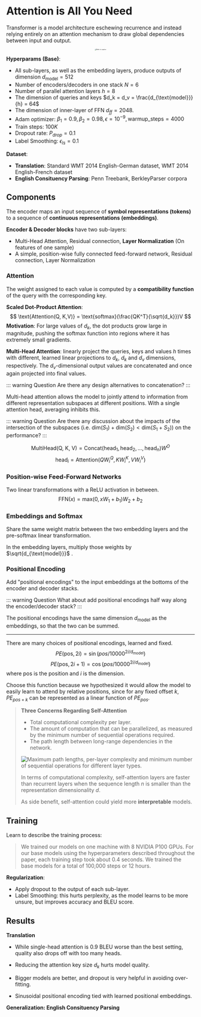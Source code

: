 # Attention is All You Need

Transformer is a model architecture eschewing recurrence and instead relying entirely on an attention mechanism to draw global dependencies between input and output.

<center>
<img src="https://ar5iv.labs.arxiv.org/html/1706.03762/assets/Figures/ModalNet-21.png" alt="Refer to caption" style="zoom: 25%;" />
</center>

**Hyperparams (Base)**:

* All sub-layers, as well as the embedding layers, produce outputs of dimension $d_{\text{model}} = 512$
* Number of encoders/decoders in one stack $N = 6$
* Number of parallel attention layers $h = 8$
* The dimension of queries and keys $d_k = d_v = \frac{d_{\text{model}}}{h} = 64$
* The dimension of inner-layer of FFN $d_{ff}=2048$.
* Adam optimizer: $\beta_1 = 0.9, \beta_2 = 0.98, \epsilon = 10^{-9}, \text{warmup\_steps} = 4000$
* Train steps: $100K$
* Dropout rate: $P_{drop} = 0.1$
* Label Smoothing: $\epsilon_{ls} = 0.1$

**Dataset**:

* **Translation**: Standard WMT 2014 English-German dataset, WMT 2014 English-French dataset
* **English Consituency Parsing**: Penn Treebank, BerkleyParser corpora

## Components

The encoder maps an input sequence of **symbol representations (tokens)** to a sequence of **continuous representations (embeddings)**.

**Encoder & Decoder blocks** have two sub-layers:

* Multi-Head Attention, Residual connection, **Layer Normalization** (On features of one sample)
* A simple, position-wise fully connected feed-forward network, Residual connection, Layer Normalization

### Attention

The weight assigned to each value is computed by a **compatibility function** of the query with the corresponding key.

**Scaled Dot-Product Attention**:
$$
\text{Attention(Q, K,V)} = \text{softmax}(\frac{QK^T}{\sqrt{d_k}})V
$$
**Motivation**: For large values of $d_k$, the dot products grow large in magnitude, pushing the softmax function into regions where it has extremely small gradients.

**Multi-Head Attention**: linearly project the queries, keys and values $h$ times with different, learned linear projections to $d_k$, $d_k$ and $d_v$ dimensions, respectively. The  $d_v$-dimensional output values are concatenated and once again projected into final values.

::: warning Question
Are there any design alternatives to concatenation?
:::

Multi-head attention allows the model to jointly attend to information from different representation subspaces at different positions. With a single attention head, averaging inhibits this.

::: warning Question
Are there any discussion about the impacts of the intersection of the subspaces (i.e. $\text{dim}(S_1) + \text{dim}(S_2) < \text{dim}(S_1+S_2)$) on the performance? 
:::

$$
\text{MultiHead(Q, K, V)} = \text{Concat}(\text{head}_1, \text{head}_2, \ldots, \text{head}_n)W^O
$$
$$
\text{head}_i = \text{Attention}(QW_i^Q, KW_i^K, VW_i^V)
$$

### Position-wise Feed-Forward Networks

 Two linear transformations with a ReLU activation in between.
$$
\text{FFN}(x) = \text{max}(0, xW_1 + b_1) W_2 + b_2
$$

### Embeddings and Softmax

Share the same weight matrix between the two embedding layers and the pre-softmax linear transformation.

In the embedding layers, multiply those weights by $\sqrt{d_{\text{model}}}$ .

### Positional Encoding

Add "positional encodings" to the input embeddings at the bottoms of the encoder and decoder stacks.

::: warning Question
What about add positional encodings half way along the encoder/decoder stack?
:::

The positional encodings have the same dimension $d_{\text{model}}$ as the embeddings, so that the two can be summed.

----

There are many choices of positional encodings, learned and fixed.
$$
PE(\text{pos}, 2i) = \sin(pos / 10000^{2i/d_{\text{model}}})
$$
$$
PE(\text{pos}, 2i+1) = \cos(pos / 10000^{2i/d_{\text{model}}})
$$
where $\text{pos}$ is the position and $i$ is the dimension. 

Choose this function because we hypothesized it would allow the model to easily learn to attend by relative positions, since for any fixed offset $k$, $PE_{pos+k}$ can be represented as a linear function of $PE_{pos}$.

> **Three Concerns Regarding Self-Attention**
>
> * Total computational complexity per layer.
> * The amount of computation that can be parallelized, as measured by the minimum number of sequential operations required.
> * The path length between long-range dependencies in the network. 
>
> ![Maximum path lengths, per-layer complexity and minimum number of sequential operations for different layer types.](https://p.ipic.vip/1034h1.png)
>
> In terms of computational complexity, self-attention layers are faster than recurrent layers when the sequence length $n$ is smaller than the representation dimensionality $d$.
>
> As side benefit, self-attention could yield more **interpretable** models.

## Training

Learn to describe the training process:

> We trained our models on one machine with 8 NVIDIA P100 GPUs. For our base models using the hyperparameters described throughout the paper, each training step took about 0.4 seconds. We trained the base models for a total of 100,000 steps or 12 hours.

**Regularization**:

* Apply dropout to the output of each sub-layer.
* Label Smoothing: this hurts perplexity, as the model learns to be more unsure, but improves accuracy and BLEU score.

## Results

**Translation**

* While single-head attention is 0.9 BLEU worse than the best setting, quality also drops off with too many heads.

* Reducing the attention key size $d_k$ hurts model quality.
* Bigger models are better, and dropout is very helpful in avoiding over-fitting. 
* Sinusoidal positional encoding tied with learned positional embeddings.

**Generalization: English Consituency Parsing**
